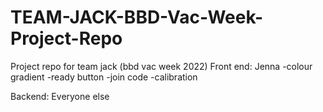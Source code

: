 # TEAM-JACK-BBD-Vac-Week-Project-Repo
 Project repo for team jack (bbd vac week 2022)
Front end:
 Jenna
 -colour gradient
 -ready button
 -join code
 -calibration
 
 
Backend:
Everyone else
